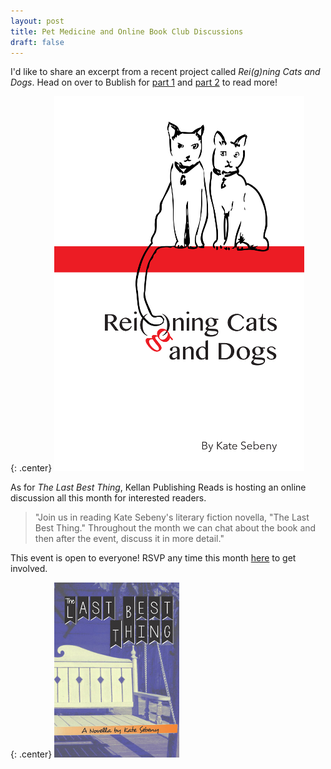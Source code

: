 ```yaml
---
layout: post
title: Pet Medicine and Online Book Club Discussions
draft: false
---
```


I'd like to share an excerpt from a recent project called *Rei(g)ning Cats and Dogs*.  Head on over to Bublish for [part 1](https://www.bublish.com/bubble/stream/8757?share=email) and [part 2](https://bublish.com/bubble/stream/8771?share=email) to read more!

{: .center}
![Reigning Cats and Dogs Cover](https://raw.githubusercontent.com/KateSebeny/katesebeny.github.io/master/images/Reigning_Cats_and_Dogs_Cover.png "Reigning Cats and Dogs")

As for *The Last Best Thing*, Kellan Publishing Reads is hosting an online discussion all this month for interested readers.

> "Join us in reading Kate Sebeny's literary fiction novella, "The Last Best Thing." Throughout the month we can chat about the book and then after the event, discuss it in more detail."

This event is open to everyone! RSVP any time this month [here](https://www.goodreads.com/event/show/981868-a-look-into-the-last-best-thing) to get involved.

{: .center}
[![The Last Best Thing](https://raw.githubusercontent.com/KateSebeny/katesebeny.github.io/master/images/TheLastBestThing/TheLastBestThingFrontCover.jpg "The Last Best Thing")](http://kellanpublishing.3dcartstores.com/The-Last-Best-Thing_p_34.html?AffId=9)
